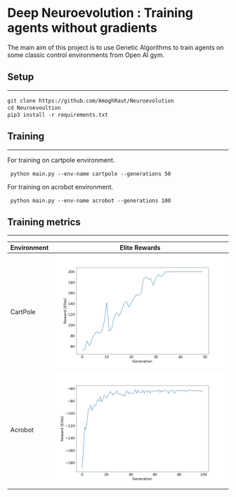 # Deep Neuroevolution : Training agents without gradients

The main aim of this project is to use Genetic Algorithms to train agents on some classic control environments from Open AI gym.

## Setup
<hr>

``` console
git clone https://github.com/AmoghRaut/Neuroevolution
cd Neuroevoultion
pip3 install -r requirements.txt
```

## Training
<hr>
For training on cartpole environment.

``` console
 python main.py --env-name cartpole --generations 50
``` 

For training on acrobot environment.

``` console
 python main.py --env-name acrobot --generations 100
``` 

## Training metrics
<hr>

| Environment | Elite Rewards |
| ----------- | ------------- |
| CartPole    | <img src="./img/cartpole.png" />   |
| Acrobot     |<img src="./img/acrobot.png" />   |


